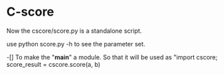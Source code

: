 # C-score

Now the cscore/score.py is a standalone script.  

use python score.py -h to see the parameter set.  

-[] To make the "__main__" a module. So that it will be used as "import cscore; score_result = cscore.score(a, b)
